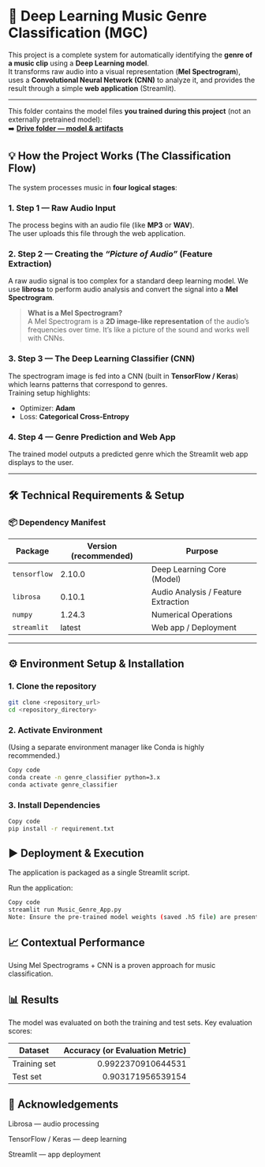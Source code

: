 # 🎵 Deep Learning Music Genre Classification (MGC)

This project is a complete system for automatically identifying the **genre of a music clip** using a **Deep Learning model**.  
It transforms raw audio into a visual representation (**Mel Spectrogram**), uses a **Convolutional Neural Network (CNN)** to analyze it, and provides the result through a simple **web application** (Streamlit).

---
This folder contains the model files **you trained during this project** (not an externally pretrained model):  
➡️ **[Drive folder — model & artifacts](https://drive.google.com/drive/u/0/folders/1RtIEAfXU6dQxd9kbLCTaaSqbpXqetO0N)**

## 💡 How the Project Works (The Classification Flow)

The system processes music in **four logical stages**:

### 1. Step 1 — Raw Audio Input
The process begins with an audio file (like **MP3** or **WAV**).  
The user uploads this file through the web application.

### 2. Step 2 — Creating the *“Picture of Audio”* (Feature Extraction)
A raw audio signal is too complex for a standard deep learning model. We use **librosa** to perform audio analysis and convert the signal into a **Mel Spectrogram**.

> **What is a Mel Spectrogram?**  
> A Mel Spectrogram is a **2D image-like representation** of the audio’s frequencies over time. It’s like a picture of the sound and works well with CNNs.

### 3. Step 3 — The Deep Learning Classifier (CNN)
The spectrogram image is fed into a CNN (built in **TensorFlow / Keras**) which learns patterns that correspond to genres.  
Training setup highlights:
- Optimizer: **Adam**
- Loss: **Categorical Cross-Entropy**

### 4. Step 4 — Genre Prediction and Web App
The trained model outputs a predicted genre which the Streamlit web app displays to the user.

---

## 🛠️ Technical Requirements & Setup

### 📦 Dependency Manifest

| Package       | Version (recommended) | Purpose                              |
|---------------|------------------------|--------------------------------------|
| `tensorflow`  | 2.10.0                 | Deep Learning Core (Model)           |
| `librosa`     | 0.10.1                 | Audio Analysis / Feature Extraction  |
| `numpy`       | 1.24.3                 | Numerical Operations                 |
| `streamlit`   | latest                 | Web app / Deployment                 |

---

## ⚙️ Environment Setup & Installation

### 1. Clone the repository
```bash
git clone <repository_url>
cd <repository_directory>
```

### 2. Activate Environment
(Using a separate environment manager like Conda is highly recommended.)

```bash
Copy code
conda create -n genre_classifier python=3.x
conda activate genre_classifier
```

### 3. Install Dependencies
```bash
Copy code
pip install -r requirement.txt
```

## ▶️ Deployment & Execution
The application is packaged as a single Streamlit script.

Run the application:

```bash
Copy code
streamlit run Music_Genre_App.py
Note: Ensure the pre-trained model weights (saved .h5 file) are present in the expected path before running the app.
```

## 📈 Contextual Performance
Using Mel Spectrograms + CNN is a proven approach for music classification.

## 📊 Results

The model was evaluated on both the training and test sets. Key evaluation scores:

| Dataset         | Accuracy (or Evaluation Metric) |
|-----------------|---------------------------------:|
| Training set    | 0.9922370910644531              |
| Test set        | 0.903171956539154               |



## 🌟 Acknowledgements
Librosa — audio processing

TensorFlow / Keras — deep learning

Streamlit — app deployment

